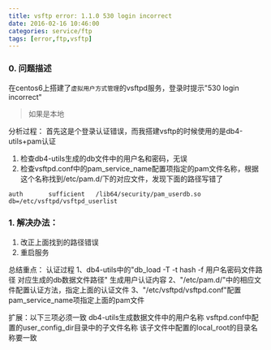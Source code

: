 ```yaml
---
title: vsftp error: 1.1.0 530 login incorrect
date: 2016-02-16 10:46:00
categories: service/ftp
tags: [error,ftp,vsftp]
---
```


### 0. 问题描述
在centos6上搭建了`虚拟用户方式管理`的vsftpd服务，登录时提示"530 login incorrect"
> 如果是本地

分析过程：
首先这是个登录认证错误，而我搭建vsftp的时候使用的是db4-utils+pam认证

1. 检查db4-utils生成的db文件中的用户名和密码，无误
2. 检查vsftpd.conf中的pam_service_name配置项指定的pam文件名称，根据这个名称找到/etc/pam.d/下的对应文件，发现下面的路径写错了
```
auth       sufficient   /lib64/security/pam_userdb.so db=/etc/vsftpd/vsftpd_userlist
```

### 1. 解决办法：
1. 改正上面找到的路径错误
2. 重启服务

总结重点：
认证过程
1、db4-utils中的"db_load -T -t hash -f 用户名密码文件路径 对应生成的db数据文件路径" 生成用户认证内容
2、"/etc/pam.d/"中的相应文件配置认证方法，指定上面的认证文件
3、"/etc/vsftpd/vsftpd.conf"配置pam_service_name项指定上面的pam文件

扩展：以下三项必须一致
db4-utils生成数据文件中的用户名称
vsftpd.conf中配置的user_config_dir目录中的子文件名称
该子文件中配置的local_root的目录名称要一致